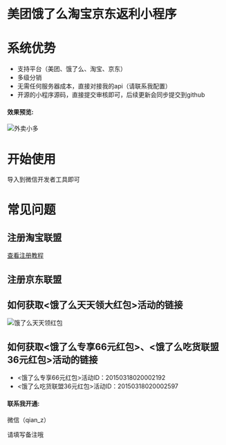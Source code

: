 # 美团饿了么淘宝京东返利小程序

# 系统优势
* 支持平台（美团、饿了么、淘宝、京东）
* 多级分销
* 无需任何服务器成本，直接对接我的api（请联系我配置）
* 开源的小程序源码，直接提交审核即可，后续更新会同步提交到github

#### 效果预览:
![外卖小多](https://file.duomai88.com/images/public/assets/github-coupon-waimai-qrcode-saas-small.jpg)

# 开始使用
导入到微信开发者工具即可

# 常见问题

## 注册淘宝联盟
[查看注册教程](http://mp.weixin.qq.com/s?__biz=MzIyOTEwNTkwMQ==&mid=100000638&idx=1&sn=d80803a5415b960e559e67f4e4bcb2de&chksm=68468afc5f3103ead9bcfb5060d554bf55d69e2b5a0980bf4eb8263e2ff3b01b8bc0fd15fc77#rd)

## 注册京东联盟

## 如何获取<饿了么天天领大红包>活动的链接
![饿了么天天领红包](https://file.duomai88.com/images/public/assets/github-coupon-waimai-ele.jpg)

## 如何获取<饿了么专享66元红包>、<饿了么吃货联盟36元红包>活动的链接
* <饿了么专享66元红包>活动ID：20150318020002192
* <饿了么吃货联盟36元红包>活动ID：20150318020002597

#### 联系我开通:
微信（qian_z）

请填写备注<github>哦